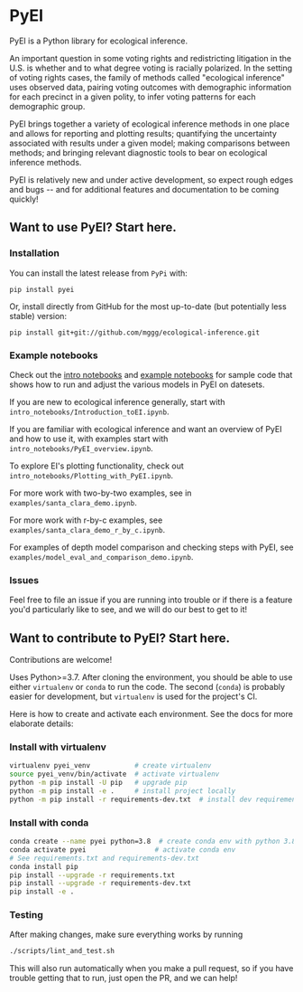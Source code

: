 # PyEI

PyEI is a Python library for ecological inference.

An important question in some voting rights and redistricting litigation in the U.S. is whether and to what degree voting is racially polarized.
In the setting of voting rights cases, the family of methods called "ecological inference" uses
observed data, pairing voting outcomes with demographic information
for each precinct in a given polity, to infer voting patterns for each demographic group. 

PyEI brings together a variety of ecological inference methods in one place and allows for reporting and plotting results; quantifying the uncertainty associated with results under a given model; making comparisons between methods; and bringing relevant diagnostic tools to bear on ecological inference methods.

PyEI is relatively new and under active development, so expect rough edges and bugs -- and for additional features and documentation to be coming quickly!

## Want to use PyEI? Start here.

### Installation
You can install the latest release from `PyPi` with:

```
pip install pyei
```

Or, install directly from GitHub for the most up-to-date (but potentially less stable) version:

```
pip install git+git://github.com/mggg/ecological-inference.git
 ```

### Example notebooks

Check out the [intro notebooks](https://github.com/mggg/ecological-inference/tree/main/pyei/intro_notebooks) and [example notebooks](https://github.com/mggg/ecological-inference/tree/main/pyei/examples) for sample code
that shows how to run and adjust the various models in PyEI on datesets.  

If you are new to ecological inference generally, start with `intro_notebooks/Introduction_toEI.ipynb`.

If you are familiar with ecological inference and want an overview of PyEI and how to use it, with examples start with `intro_notebooks/PyEI_overview.ipynb`.

To explore EI's plotting functionality, check out `intro_notebooks/Plotting_with_PyEI.ipynb`.

For more work with two-by-two examples, see in `examples/santa_clara_demo.ipynb`.

For more work with r-by-c examples, see `examples/santa_clara_demo_r_by_c.ipynb`.

For examples of depth model comparison and checking steps with PyEI, see `examples/model_eval_and_comparison_demo.ipynb`.

### Issues

Feel free to file an issue if you are running into trouble or if there is a feature you'd particularly like to see, and we will do our best to get to it!


## Want to contribute to PyEI? Start here.

Contributions are welcome! 

Uses Python>=3.7. After cloning the environment, you should be able to use either `virtualenv` or `conda` to run the code. The second (`conda`) is probably easier for development, but `virtualenv` is used for the project's CI.

Here is how to create and activate each environment. See the docs for more elaborate details:

### Install with virtualenv

```bash
virtualenv pyei_venv           # create virtualenv
source pyei_venv/bin/activate  # activate virtualenv
python -m pip install -U pip   # upgrade pip
python -m pip install -e .     # install project locally
python -m pip install -r requirements-dev.txt  # install dev requirements
```

### Install with conda

```bash
conda create --name pyei python=3.8  # create conda env with python 3.8
conda activate pyei                 # activate conda env
# See requirements.txt and requirements-dev.txt
conda install pip
pip install --upgrade -r requirements.txt
pip install --upgrade -r requirements-dev.txt
pip install -e . 
```

### Testing

After making changes, make sure everything works by running

```bash
./scripts/lint_and_test.sh
```

This will also run automatically when you make a pull request, so if you have trouble getting that to run, just open the PR, and we can help!
